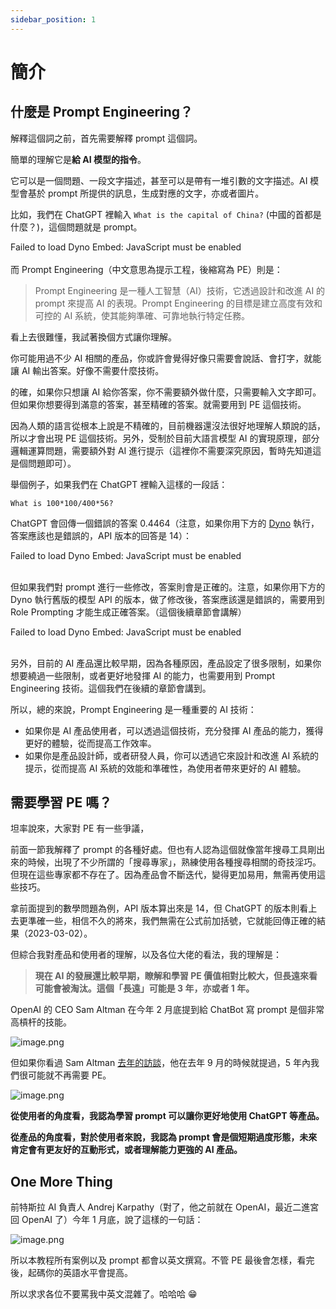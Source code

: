 ```yaml
---
sidebar_position: 1
---
```


# 簡介

<head>
  <script defer="defer" src="https://embed.trydyno.com/embedder.js"></script>
  <link href="https://embed.trydyno.com/embedder.css" rel="stylesheet" />
</head>

## 什麼是 Prompt Engineering？

解釋這個詞之前，首先需要解釋 prompt 這個詞。

簡單的理解它是**給 AI 模型的指令**。

它可以是一個問題、一段文字描述，甚至可以是帶有一堆引數的文字描述。AI 模型會基於 prompt 所提供的訊息，生成對應的文字，亦或者圖片。

比如，我們在 ChatGPT 裡輸入 `What is the capital of China?` (中國的首都是什麼？)，這個問題就是 prompt。

<div trydyno-embed="" openai-model="text-davinci-003" initial-prompt="What is the capital of China?" initial-response="The capital of China is Beijing. " max-tokens="256" box-rows="3" model-temp="0.7" top-p="1">
    <noscript>Failed to load Dyno Embed: JavaScript must be enabled</noscript>
</div>

<br/>
而 Prompt Engineering（中文意思為提示工程，後縮寫為 PE）則是：

> Prompt Engineering 是一種人工智慧（AI）技術，它透過設計和改進 AI 的 prompt 來提高 AI 的表現。Prompt Engineering 的目標是建立高度有效和可控的 AI 系統，使其能夠準確、可靠地執行特定任務。

看上去很難懂，我試著換個方式讓你理解。

你可能用過不少 AI 相關的產品，你或許會覺得好像只需要會說話、會打字，就能讓 AI 輸出答案。好像不需要什麼技術。

的確，如果你只想讓 AI 給你答案，你不需要額外做什麼，只需要輸入文字即可。但如果你想要得到滿意的答案，甚至精確的答案。就需要用到 PE 這個技術。

因為人類的語言從根本上說是不精確的，目前機器還沒法很好地理解人類說的話，所以才會出現 PE 這個技術。另外，受制於目前大語言模型 AI 的實現原理，部分邏輯運算問題，需要額外對 AI 進行提示（這裡你不需要深究原因，暫時先知道這是個問題即可）。

舉個例子，如果我們在 ChatGPT 裡輸入這樣的一段話：

```other
What is 100*100/400*56?
```

ChatGPT 會回傳一個錯誤的答案 0.4464（注意，如果你用下方的 [Dyno](https://trydyno.com/) 執行，答案應該也是錯誤的，API 版本的回答是 14）：

<div trydyno-embed="" openai-model="text-davinci-003" initial-prompt="What is 100*100/400*56?" initial-response="To solve this problem, we need to follow the order of operations, which is PEMDAS (parentheses, exponents, multiplication/division, addition/subtraction). In this case, there are no parentheses or exponents, so we perform multiplication and division from left to right before performing addition and subtraction.100*100/400*56 = (100*100)/(400*56) (Perform multiplication and division from left to right)= 10,000/22,400 = 0.4464 (Divide 10,000 by 22,400)Therefore, 100100/40056 = 0.4464." max-tokens="256" box-rows="3" model-temp="0.7" top-p="1">
    <noscript>Failed to load Dyno Embed: JavaScript must be enabled</noscript>
</div>

<br/>

但如果我們對 prompt 進行一些修改，答案則會是正確的。注意，如果你用下方的 Dyno 執行舊版的模型 API 的版本，做了修改後，答案應該還是錯誤的，需要用到 Role Prompting 才能生成正確答案。（這個後續章節會講解）

<div trydyno-embed="" openai-model="text-davinci-003" initial-prompt="What is (100*100)/400*56?" initial-response="(100*100)/400*56 = (100*100/400)*56 (Perform multiplication and division from left to right, applying the associative property of multiplication)= 25*56 = 1400 (Simplify by performing multiplication)" max-tokens="256" box-rows="3" model-temp="0.7" top-p="1">
    <noscript>Failed to load Dyno Embed: JavaScript must be enabled</noscript>
</div>

<br/>

另外，目前的 AI 產品還比較早期，因為各種原因，產品設定了很多限制，如果你想要繞過一些限制，或者更好地發揮 AI 的能力，也需要用到 Prompt Engineering 技術。這個我們在後續的章節會講到。

所以，總的來說，Prompt Engineering 是一種重要的 AI 技術：

- 如果你是 AI 產品使用者，可以透過這個技術，充分發揮 AI 產品的能力，獲得更好的體驗，從而提高工作效率。
- 如果你是產品設計師，或者研發人員，你可以透過它來設計和改進 AI 系統的提示，從而提高 AI 系統的效能和準確性，為使用者帶來更好的 AI 體驗。

## 需要學習 PE 嗎？

坦率說來，大家對 PE 有一些爭議，

前面一節我解釋了 prompt 的各種好處。但也有人認為這個就像當年搜尋工具剛出來的時候，出現了不少所謂的「搜尋專家」，熟練使用各種搜尋相關的奇技淫巧。但現在這些專家都不存在了。因為產品會不斷迭代，變得更加易用，無需再使用這些技巧。

拿前面提到的數學問題為例，API 版本算出來是 14，但 ChatGPT 的版本則看上去更準確一些，相信不久的將來，我們無需在公式前加括號，它就能回傳正確的結果（2023-03-02）。

但綜合我對產品和使用者的理解，以及各位大佬的看法，我的理解是：

> **現在 AI 的發展還比較早期，瞭解和學習 PE 價值相對比較大，但長遠來看可能會被淘汰。這個「長遠」可能是 3 年，亦或者 1 年。**

OpenAI 的 CEO Sam Altman 在今年 2 月底提到給 ChatBot 寫 prompt 是個非常高槓杆的技能。

![image.png](https://media.heptabase.com/v1/images/b92049c5-ff11-40d4-b38d-e7b45d802985/479cf9aa-2ef3-42d4-8568-f9c323e8b05f/image.png)

但如果你看過 Sam Altman [去年的訪談](https://greylock.com/greymatter/sam-altman-ai-for-the-next-era/)，他在去年 9 月的時候就提過，5 年內我們很可能就不再需要 PE。

![image.png](https://media.heptabase.com/v1/images/b92049c5-ff11-40d4-b38d-e7b45d802985/14c13281-01c5-47b8-9c38-333d9b57783f/image.png)

**從使用者的角度看，我認為學習 prompt 可以讓你更好地使用 ChatGPT 等產品。**

**從產品的角度看，對於使用者來說，我認為 prompt 會是個短期過度形態，未來肯定會有更友好的互動形式，或者理解能力更強的 AI 產品。**

## One More Thing

前特斯拉 AI 負責人 Andrej Karpathy（對了，他之前就在 OpenAI，最近二進宮回 OpenAI 了）今年 1 月底，說了這樣的一句話：

![image.png](https://media.heptabase.com/v1/images/b92049c5-ff11-40d4-b38d-e7b45d802985/d01305ed-7008-4576-95ae-f9751f50a020/image.png)

所以本教程所有案例以及 prompt 都會以英文撰寫。不管 PE 最後會怎樣，看完後，起碼你的英語水平會提高。

所以求求各位不要罵我中英文混雜了。哈哈哈 😁
